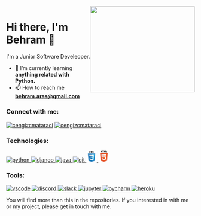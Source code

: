 <img align="right" src="https://user-images.githubusercontent.com/79098574/216712606-a1531598-f96f-414b-b7de-820753e40f83.jpg" width="280" height="230"/>

# Hi there, I'm Behram :wave:
 I'm a Junior Software Develeoper.

- 🌱 I’m currently learning **anything related with Python.**
- 📫  How to reach me **behram.aras@gmail.com** 

<h3 align="left">Connect with me:</h3>
<p align="left">
<a href="https://www.linkedin.com/in/behramaras/" target="blank" rel=”noopener”><img align="center" src="https://upload.wikimedia.org/wikipedia/commons/thumb/c/ca/LinkedIn_logo_initials.png/640px-LinkedIn_logo_initials.png" alt="cengizcmataraci" height="30" width="30" /></a>
<a href="https://www.instagram.com/kuzzulkurt_/" target="blank" rel=”noopener”><img align="center" src="https://upload.wikimedia.org/wikipedia/commons/thumb/e/e7/Instagram_logo_2016.svg/1200px-Instagram_logo_2016.svg.png" alt="cengizcmataraci" height="30" width="30" /></a>
</p>

<h3 align="left">Technologies:</h3>
<p align="left"> 
<a href="https://www.python.org" target="_blank" rel=”noopener”> <img src="https://s3.dualstack.us-east-2.amazonaws.com/pythondotorg-assets/media/community/logos/python-logo-only.png" alt="python" width="33" height="30"/> </a> 
<a href="https://www.djangoproject.com" target="_blank" rel=”noopener”> <img src="https://cdn.iconscout.com/icon/free/png-512/free-django-3521389-2944833.png?f=webp&w=256" alt="django" width="30" height="30"/> </a>
<a href="https://dev.java/learn/" target="_blank" rel=”noopener”> <img src="https://1000logos.net/wp-content/uploads/2020/09/Java-Logo-500x313.png" alt="java" width="30" height="30"/> </a> 
<a href="https://git-scm.com/" target="_blank" rel=”noopener”> <img src="https://www.vectorlogo.zone/logos/git-scm/git-scm-icon.svg" alt="git" width="30" height="30"/> </a>
<a href="https://www.w3schools.com/css/" target="_blank" rel=”noopener”> <img src="https://raw.githubusercontent.com/devicons/devicon/master/icons/css3/css3-original-wordmark.svg" alt="css3" width="28" height="28"/> </a> 
<a href="https://www.w3.org/html/" target="_blank" rel=”noopener”> <img src="https://raw.githubusercontent.com/devicons/devicon/master/icons/html5/html5-original-wordmark.svg" alt="html5" width="30" height="30"/> </a> 

  
<h3 align="left">Tools:</h3>
<a href="https://code.visualstudio.com/" target="_blank" rel=”noopener”> <img src="https://upload.wikimedia.org/wikipedia/commons/thumb/9/9a/Visual_Studio_Code_1.35_icon.svg/1024px-Visual_Studio_Code_1.35_icon.svg.png" alt="vscode" width="30" height="30"/> </a>
<a href="https://discord.com/" target="_blank" rel=”noopener”> <img src="https://cdn4.iconfinder.com/data/icons/logos-and-brands/512/91_Discord_logo_logos-512.png" alt="discord" width="30" height="30"/> </a> 
<a href="https://slack.com/intl/en-tr/" target="_blank" rel=”noopener”> <img src="https://upload.wikimedia.org/wikipedia/commons/thumb/d/d5/Slack_icon_2019.svg/2048px-Slack_icon_2019.svg.png" alt="slack" width="30" height="30"/> </a>
<a href="https://jupyter.org" target="_blank" rel=”noopener”> <img src="https://upload.wikimedia.org/wikipedia/commons/thumb/3/38/Jupyter_logo.svg/883px-Jupyter_logo.svg.png" alt="jupyter" width="37" height="27"/> </a>
<a href="https://www.jetbrains.com/pycharm/" target="_blank" rel=”noopener”> <img src="https://upload.wikimedia.org/wikipedia/commons/thumb/1/1d/PyCharm_Icon.svg/1024px-PyCharm_Icon.svg.png" alt="pycharm" width="37" height="27"/> </a>
<a href="https://heroku.com" target="_blank" rel=”noopener”> <img src="https://www.vectorlogo.zone/logos/heroku/heroku-icon.svg" alt="heroku" width="30" height="30"/> </a> 

</p>


You will find more than this in the repositories.
If you interested in with me or my project, please get in touch with me.
